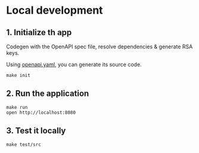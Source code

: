 # Local development

## 1. Initialize th app

Codegen with the OpenAPI spec file, resolve dependencies & generate RSA keys.

Using [openapi.yaml](https://github.com/xtream-d-labs/ai-gateway/blob/master/spec/openapi.yaml), you can generate its source code.

```console
make init
```

## 2. Run the application

```console
make run
open http://localhost:8080
```

## 3. Test it locally

```console
make test/src
```
